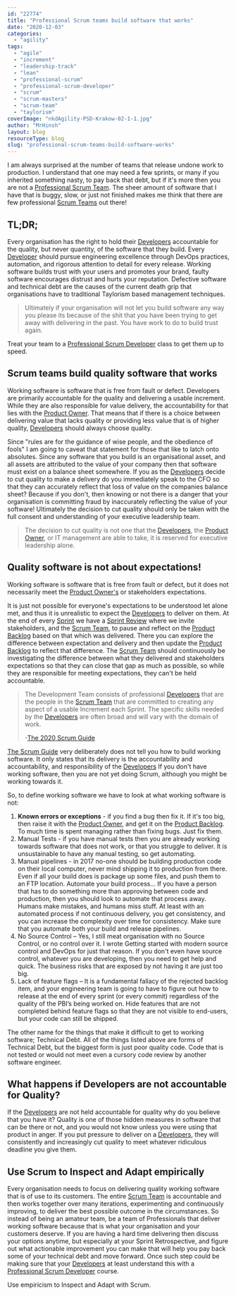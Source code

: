 ```yaml
---
id: "22774"
title: "Professional Scrum teams build software that works"
date: "2020-12-03"
categories:
  - "agility"
tags:
  - "agile"
  - "increment"
  - "leadership-track"
  - "lean"
  - "professional-scrum"
  - "professional-scrum-developer"
  - "scrum"
  - "scrum-masters"
  - "scrum-team"
  - "taylorism"
coverImage: "nkdAgility-PSD-Krakow-02-1-1.jpg"
author: "MrHinsh"
layout: blog
resourceType: blog
slug: "professional-scrum-teams-build-software-works"
---
```


I am always surprised at the number of teams that release undone work to production. I understand that one may need a few sprints, or many if you inherited something nasty, to pay back that debt, but if it's more then you are not a [Professional Scrum Team](/blog/scrum-tapas-importance-professionalism/). The sheer amount of software that I have that is buggy, slow, or just not finished makes me think that there are few professional [Scrum Teams](/the-2020-scrum-guide/#scrum-team) out there!

## TL;DR;

Every organisation has the right to hold their [Developers](/the-2020-scrum-guide/#developers) accountable for the quality, but never quantity, of the software that they build. Every [](https://nkdagility.com/training/courses/professional-scrum-developer-training/)[Developer](https://nkdagility.com/the-2020-scrum-guide/#developers) should pursue engineering excellence through DevOps practices, automation, and rigorous attention to detail for every release. Working software builds trust with your users and promotes your brand, faulty software encourages distrust and hurts your reputation. Defective software and technical debt are the causes of the current death grip that organisations have to traditional Taylorism based management techniques.

> Ultimately if your organisation will not let you build software any way you please its because of the shit that you have been trying to get away with delivering in the past. You have work to do to build trust again.

Treat your team to a [Professional Scrum Developer](https://nkdagility.com/training/courses/professional-scrum-developer-training/) class to get them up to speed.

## Scrum teams build quality software that works

Working software is software that is free from fault or defect. Developers are primarily accountable for the quality and delivering a usable increment. While they are also responsible for value delivery, the accountability for that lies with the [Product Owner](/the-2020-scrum-guide/#product-owner). That means that if there is a choice between delivering value that lacks quality or providing less value that is of higher quality, [](https://nkdagility.com/training/courses/professional-scrum-developer-training/)[Developers](https://nkdagility.com/the-2020-scrum-guide/#developers) should always choose quality.

Since "rules are for the guidance of wise people, and the obedience of fools" I am going to caveat that statement for those that like to latch onto absolutes. Since any software that you build is an organisational asset, and all assets are attributed to the value of your company then that software must exist on a balance sheet somewhere. If you as the [Developers](https://nkdagility.com/the-2020-scrum-guide/#developers) decide to cut quality to make a delivery do you immediately speak to the CFO so that they can accurately reflect that loss of value on the companies balance sheet? Because if you don't, then knowing or not there is a danger that your organisation is committing fraud by inaccurately reflecting the value of your software! Ultimately the decision to cut quality should only be taken with the full consent and understanding of your executive leadership team.

> The decision to cut quality is not one that the [Developers](https://nkdagility.com/the-2020-scrum-guide/#developers), the [Product Owner](https://nkdagility.com/the-2020-scrum-guide/#product-owner), or IT management are able to take, it is reserved for executive leadership alone.

## Quality software is not about expectations!

Working software is software that is free from fault or defect, but it does not necessarily meet the [Product Owner's](https://nkdagility.com/the-2020-scrum-guide/#product-owner) or stakeholders expectations.

It is just not possible for everyone's expectations to be understood let alone met, and thus it is unrealistic to expect the [](https://nkdagility.com/training/courses/professional-scrum-developer-training/)[Developers](https://nkdagility.com/the-2020-scrum-guide/#developers) to deliver on them. At the end of every [Sprint](/the-2020-scrum-guide/#the-sprint) we have a [Sprint Review](/the-2020-scrum-guide/#sprint-review) where we invite stakeholders, and the [Scrum Team](/the-2020-scrum-guide/#scrum-team), to pause and reflect on the [Product Backlog](/the-2020-scrum-guide/#product-backlog) based on that which was delivered. There you can explore the difference between expectation and delivery and then update the [Product Backlog](/the-2020-scrum-guide/#product-backlog) to reflect that difference. The [Scrum Team](https://nkdagility.com/the-2020-scrum-guide/#scrum-team) should continuously be investigating the difference between what they delivered and stakeholders expectations so that they can close that gap as much as possible, so while they are responsible for meeting expectations, they can't be held accountable.

> The Development Team consists of professional [Developers](https://nkdagility.com/training/audiences/developers/) that are the people in the [Scrum Team](https://nkdagility.com/training/audiences/teams/) that are committed to creating any aspect of a usable Increment each Sprint. The specific skills needed by the [Developers](https://nkdagility.com/training/audiences/developers/) are often broad and will vary with the domain of work.
>
> \-[The 2020 Scrum Guide](https://nkdagility.com/the-2020-scrum-guide/#developers)

[The Scrum Guide](/the-2020-scrum-guide/) very deliberately does not tell you how to build working software. It only states that its delivery is the accountability and accountability, and responsibility of the [](https://nkdagility.com/training/courses/professional-scrum-developer-training/)[Developers](https://nkdagility.com/training/audiences/developers/) If you don't have working software, then you are not yet doing Scrum, although you might be working towards it.

So, to define working software we have to look at what working software is not:

1. **Known errors or exceptions** - if you find a bug then fix it. If it's too big, then raise it with the [Product Owner](https://nkdagility.com/the-2020-scrum-guide/#product-owner), and get it on the [Product Backlog](/the-2020-scrum-guide/#product-backlog). To much time is spent managing rather than fixing bugs. Just fix them.
2. Manual Tests - if you have manual tests then you are already working towards software that does not work, or that you struggle to deliver. It is unsustainable to have any manual testing, so get automating.
3. Manual pipelines - in 2017 no-one should be building production code on their local computer, never mind shipping it to production from there. Even if all your build does is package up some files, and push them to an FTP location. Automate your build process... If you have a person that has to do something more than approving between code and production, then you should look to automate that process away. Humans make mistakes, and humans miss stuff. At least with an automated process if not continuous delivery, you get consistency, and you can increase the complexity over time for consistency. Make sure that you automate both your build and release pipelines.
4. No Source Control – Yes, I still meat organisation with no Source Control, or no control over it. I wrote Getting started with modern source control and DevOps for just that reason. If you don't even have source control, whatever you are developing, then you need to get help and quick. The business risks that are exposed by not having it are just too big.
5. Lack of feature flags – It is a fundamental fallacy of the rejected backlog item, and your engineering team is going to have to figure out how to release at the end of every sprint (or every commit) regardless of the quality of the PBI’s being worked on. Hide features that are not completed behind feature flags so that they are not visible to end-users, but your code can still be shipped.

The other name for the things that make it difficult to get to working software; Technical Debt. All of the things listed above are forms of Technical Debt, but the biggest form is just poor quality code. Code that is not tested or would not meet even a cursory code review by another software engineer.

## What happens if Developers are not accountable for Quality?

If the [Developers](https://nkdagility.com/the-2020-scrum-guide/#developers) are not held accountable for quality why do you believe that you have it? Quality is one of those hidden measures in software that can be there or not, and you would not know unless you were using that product in anger. If you put pressure to deliver on a [](https://nkdagility.com/training/courses/professional-scrum-developer-training/)[Developers](https://nkdagility.com/training/audiences/developers/), they will consistently and increasingly cut quality to meet whatever ridiculous deadline you give them.

## Use Scrum to Inspect and Adapt empirically

Every organisation needs to focus on delivering quality working software that is of use to its customers. The entire [Scrum Team](/the-2020-scrum-guide/#scrum-team) is accountable and then works together over many iterations, experimenting and continuously improving, to deliver the best possible outcome in the circumstances. So instead of being an amateur team, be a team of Professionals that deliver working software because that is what your organisation and your customers deserve. If you are having a hard time delivering then discuss your options anytime, but especially at your Sprint Retrospective, and figure out what actionable improvement you can make that will help you pay back some of your technical debt and move forward. Once such step could be making sure that your [](https://nkdagility.com/training/courses/professional-scrum-developer-training/)[Developers](https://nkdagility.com/training/audiences/developers/) at least understand this with a [Professional Scrum Developer](https://nkdagility.com/training/courses/professional-scrum-developer-training/) course.

Use empiricism to Inspect and Adapt with Scrum.

